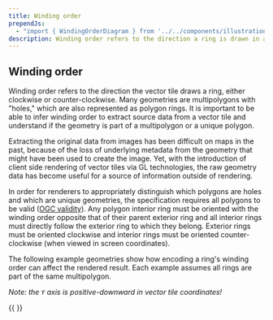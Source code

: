 ```yaml
---
title: Winding order
prependJs:
  - "import { WindingOrderDiagram } from '../../components/illustrations/winding-order-diagram';"
description: Winding order refers to the direction a ring is drawn in a vector tile, either clockwise or counter-clockwise.
---
```


## Winding order

Winding order refers to the direction the vector tile draws a ring, either clockwise or counter-clockwise. Many geometries are multipolygons with "holes," which are also represented as polygon rings. It is important to be able to infer winding order to extract source data from a vector tile and understand if the geometry is part of a multipolygon or a unique polygon.

Extracting the original data from images has been difficult on maps in the past, because of the loss of underlying metadata from the geometry that might have been used to create the image. Yet, with the introduction of client side rendering of vector tiles via GL technologies, the raw geometry data has become useful for a source of information outside of rendering.

In order for renderers to appropriately distinguish which polygons are holes and which are unique geometries, the specification requires all polygons to be valid ([OGC validity](http://www.opengeospatial.org/standards/sfa)). Any polygon interior ring must be oriented with the winding order opposite that of their parent exterior ring and all interior rings must directly follow the exterior ring to which they belong. Exterior rings must be oriented clockwise and interior rings must be oriented counter-clockwise (when viewed in screen coordinates).

The following example geometries show how encoding a ring's winding order can affect the rendered result. Each example assumes all rings are part of the same multipolygon.

*Note: the `Y` axis is positive-downward in vector tile coordinates!*

{{ <WindingOrderDiagram /> }}

